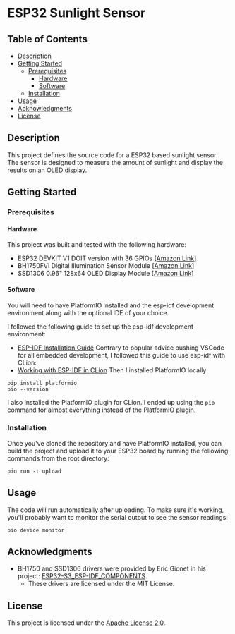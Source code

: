 # ESP32 Sunlight Sensor

## Table of Contents
- [Description](#description)
- [Getting Started](#getting-started)
  - [Prerequisites](#prerequisites)
    - [Hardware](#hardware)
    - [Software](#software)
  - [Installation](#installation)
- [Usage](#usage)
- [Acknowledgments](#acknowledgments)
- [License](#license)


## Description
This project defines the source code for a ESP32 based sunlight sensor. The sensor is designed to measure the amount 
of sunlight and display the results on an OLED display.

## Getting Started

### Prerequisites
#### Hardware
This project was built and tested with the following hardware:
- ESP32 DEVKIT V1 DOIT version with 36 GPIOs [[Amazon Link](https://www.amazon.com/dp/B084KWNMM4)]
- BH1750FVI Digital Illumination Sensor Module [[Amazon Link](https://www.amazon.com/gp/product/B09KGXD7C2/)]
- SSD1306 0.96" 128x64 OLED Display Module [[Amazon Link](https://www.amazon.com/gp/product/B06XRBYJR8)]

#### Software
You will need to have PlatformIO installed and the esp-idf development environment along with the optional IDE of your choice.

I followed the following guide to set up the esp-idf development environment:
- [ESP-IDF Installation Guide](https://docs.espressif.com/projects/esp-idf/en/stable/esp32/get-started/index.html)
Contrary to popular advice pushing VSCode for all embedded development, I followed this guide to use esp-idf with CLion:
- [Working with ESP-IDF in CLion](https://developer.espressif.com/blog/clion/)
Then I installed PlatformIO locally
```shell
pip install platformio
pio --version
```
I also installed the PlatformIO plugin for CLion.  I ended up using the `pio` command for almost everything 
instead of the PlatformIO plugin.  

### Installation
Once you've cloned the repository and have PlatformIO installed, you can build the project and upload it to your ESP32
board by running the following commands from the root directory:
```shell
pio run -t upload
```

## Usage
The code will run automatically after uploading.
To make sure it's working, you'll probably want to monitor the serial output to see the sensor readings:
```shell
pio device monitor
```

## Acknowledgments
- BH1750 and SSD1306 drivers were provided by Eric Gionet in his project: [ESP32-S3_ESP-IDF_COMPONENTS](https://github.com/K0I05/ESP32-S3_ESP-IDF_COMPONENTS).
  - These drivers are licensed under the MIT License.

## License
This project is licensed under the [Apache License 2.0](https://www.apache.org/licenses/LICENSE-2.0).


